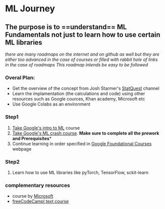 # ML Journey

## The purpose is to ==understand== ML Fundamentals not just to learn how to use certain ML libraries

_there are many roadmaps on the internet and on github as well_
_but they are either too advanced in the case of courses or filled with rabbit hole of links in the case of roadmaps_
_This roadmap intends be easy to be followed_

### Overal Plan:
- Get the overview of the concept from Josh Starmer's [StatQuest] channel
- Learn the implamentation (the calculations and code) using other resources such as Google cources, Khan academy, Microsoft etc
- Use Google Colabs as an environment

### Step1
1. [Take Google's intro to ML](https://developers.google.com/machine-learning/intro-to-ml) course
1. [Take Google's ML crash course](https://developers.google.com/machine-learning/crash-course). **Make sure to complete all the prework and Prerequisites***
1. Continue learning in order specified in [Google Foundational Courses] webpage

### Step2
1. Learn how to use ML libraries like pyTorch, TensorFlow, sckit-learn 

### complementary resources 
- course by [Microsoft]
- [freeCodeCampl text course]

[StatQuest]:https://www.youtube.com/watch?v=qBigTkBLU6g&list=PLblh5JKOoLUK0FLuzwntyYI10UQFUhsY9
[Microsoft]:https://github.com/microsoft/ML-For-Beginners
[freeCodeCampl text course]:https://www.freecodecamp.org/news/machine-learning-handbook/#chapter-2-most-popular-machine-learning-algorithms
[Google Foundational Courses]:https://developers.google.com/machine-learning/foundational-courses
[geeksForGeeks course]:https://www.geeksforgeeks.org/support-vector-machine-algorithm/?ref=lbp
